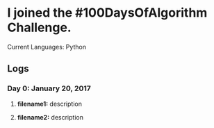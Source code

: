 # I joined the #100DaysOfAlgorithm Challenge. 
Current Languages: Python

## Logs
### Day 0: January 20, 2017 
1) **filename1:** description 

2) **filename2:** description